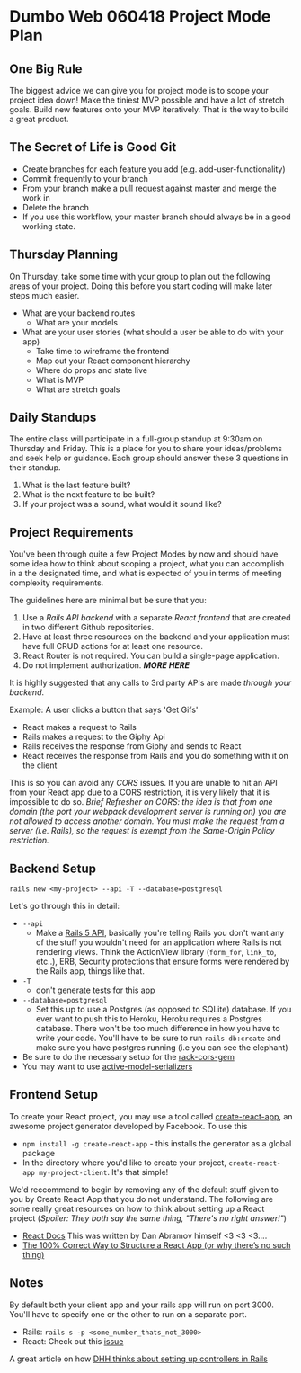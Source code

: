 # Dumbo Web 060418 Project Mode Plan

## One Big Rule
The biggest advice we can give you for project mode is to scope your project idea down! Make the tiniest MVP possible and have a lot of stretch goals. Build new features onto your MVP iteratively. That is the way to build a great product.

## The Secret of Life is Good Git
- Create branches for each feature you add (e.g. add-user-functionality)
- Commit frequently to your branch
- From your branch make a pull request against master and merge the work in
- Delete the branch
- If you use this workflow, your master branch should always be in a good working state.
 
## Thursday Planning
On Thursday, take some time with your group to plan out the following areas of your project. Doing this before you start coding will make later steps much easier.
  - What are your backend routes
	- What are your models
  - What are your user stories (what should a user be able to do with your app)
	- Take time to wireframe the frontend
	- Map out your React component hierarchy
	- Where do props and state live
	- What is MVP
	- What are stretch goals

## Daily Standups
The entire class will participate in a full-group standup at 9:30am on Thursday and Friday. This is a place for you to share your ideas/problems and seek help or guidance. Each group should answer these 3 questions in their standup.

1. What is the last feature built?
2. What is the next feature to be built?
3. If your project was a sound, what would it sound like?

## Project Requirements

You've been through quite a few Project Modes by now and should have some idea how to think about scoping a project, what you can accomplish in a the designated time, and what is expected of you in terms of meeting complexity requirements.

The guidelines here are minimal but be sure that you:

1. Use a _Rails API backend_ with a separate _React frontend_ that are created in two different Github repositories.
2. Have at least three resources on the backend and your application must have full CRUD actions for at least one resource.
3. React Router is not required. You can build a single-page application.
4. Do not implement authorization. ***MORE HERE***

It is highly suggested that any calls to 3rd party APIs are made _through your backend_.

Example: A user clicks a button that says 'Get Gifs'
* React makes a request to Rails
* Rails makes a request to the Giphy Api
* Rails receives the response from Giphy and sends to React
* React receives the response from Rails and you do something with it on the client

This is so you can avoid any *CORS* issues. If you are unable to hit an API from your React app due to a CORS restriction, it is very likely that it is impossible to do so. _Brief Refresher on CORS: the idea is that from one domain (the port your webpack development server is running on) you are not allowed to access another domain.  You must make the request from a server (i.e. Rails), so the request is exempt from the Same-Origin Policy restriction._


## Backend Setup
```
rails new <my-project> --api -T --database=postgresql
```

Let's go through this in detail:

* `--api`
  *  Make a [Rails 5 API](http://edgeguides.rubyonrails.org/api_app.html), basically you're telling Rails you don't want any of the stuff you wouldn't need for an application where Rails is not rendering views. Think the ActionView library (`form_for`, `link_to`, etc..), ERB, Security protections that ensure forms were rendered by the Rails app, things like that.
* `-T`
  * don't generate tests for this app
* `--database=postgresql`
  * Set this up to use a Postgres (as opposed to SQLite) database. If you ever want to push this to Heroku, Heroku requires a Postgres database. There won't be too much difference in how you have to write your code. You'll have to be sure to run `rails db:create` and make sure you have postgres running (i.e you can see the elephant)
* Be sure to do the necessary setup for the [rack-cors-gem](https://github.com/cyu/rack-cors)
* You may want to use [active-model-serializers](https://github.com/rails-api/active_model_serializers/tree/0-10-stable)

## Frontend Setup
To create your React project, you may use a tool called [create-react-app](https://github.com/facebookincubator/create-react-app), an awesome project generator developed by Facebook. To use this
+ `npm install -g create-react-app` - this installs the generator as a global package
+ In the directory where you'd like to create your project, `create-react-app my-project-client`. It's that simple!

We'd reccommend to begin by removing any of the default stuff given to you by Create React App that you do not understand. The following are some really great resources on how to think about setting up a React project (_Spoiler: They both say the same thing, "There's no right answer!"_)
* [React Docs](https://github.com/reactjs/reactjs.org/blob/71788c647daa07392a8156609fdbede8e9ed24f7/content/docs/faq-structure.md) This was written by Dan Abramov himself <3 <3 <3....
* [The 100% Correct Way to Structure a React App (or why there’s no such thing)](https://hackernoon.com/the-100-correct-way-to-structure-a-react-app-or-why-theres-no-such-thing-3ede534ef1ed)

## Notes
By default both your client app and your rails app will run on port 3000. You'll have to specify one or the other to run on a separate port.
* Rails: `rails s -p <some_number_thats_not_3000>`
* React: Check out this [issue](https://github.com/facebookincubator/create-react-app/issues/1083)

A great article on how [DHH thinks about setting up controllers in Rails](http://jeromedalbert.com/how-dhh-organizes-his-rails-controllers/)
